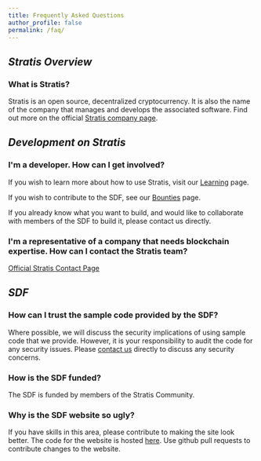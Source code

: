 ```yaml
---
title: Frequently Asked Questions
author_profile: false
permalink: /faq/
---
```

## *Stratis Overview*

### What is Stratis?

Stratis is an open source, decentralized cryptocurrency. It is also the name of the company that manages and develops the associated software. Find out more on the official [Stratis company page](https://stratisplatform.com/).

## *Development on Stratis*

### I'm a developer. How can I get involved?

If you wish to learn more about how to use Stratis, visit our [Learning](/learning/) page.

If you wish to contribute to the SDF, see our [Bounties](/bounties/) page.

If you already know what you want to build, and would like to collaborate with members of the SDF to build it, please contact us directly.

### I'm a representative of a company that needs blockchain expertise. How can I contact the Stratis team?

[Official Stratis Contact Page](https://stratisplatform.com/contact-us/)

## *SDF*

### How can I trust the sample code provided by the SDF?

Where possible, we will discuss the security implications of using sample code that we provide. However, it is your responsibility to audit the code for any security issues. Please [contact us](/contact/) directly to discuss any security concerns.

### How is the SDF funded?

The SDF is funded by members of the Stratis Community.

### Why is the SDF website so ugly?

If you have skills in this area, please contribute to making the site look better. The code for the website is hosted [here](https://github.com/StratisDevelopmentFoundation/StratisDevelopmentFoundation.github.io). Use github pull requests to contribute changes to the website.